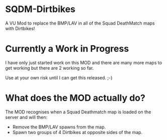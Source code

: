 # SQDM-Dirtbikes
A VU Mod to replace the BMP/LAV in all of the Squad DeathMatch maps with Dirtbikes!

# Currently a Work in Progress
I have only just started work on this MOD and there are many more maps to get working but there are 2 working so far.

Use at your own risk until I can get this released. ;-)

# What does the MOD actually do?
The MOD recognises when a Squad Deathmatch map is loaded on the server and will then:

- Remove the BMP/LAV spawns from the map.
- Spawn two groups of 4 Dirtbikes at opposite sides of the map.
